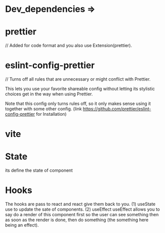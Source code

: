 # Dev_dependencies =>
# prettier
// Added for code format and you also use Extension(prettier).
# eslint-config-prettier
// Turns off all rules that are unnecessary or might conflict with Prettier.

This lets you use your favorite shareable config without letting its stylistic choices get in the way when using Prettier.

Note that this config only turns rules off, so it only makes sense using it together with some other config. (link https://github.com/prettier/eslint-config-prettier for Installation)
# vite
# State
its define the state of component
# Hooks
The hooks are pass to react and react give them back to you. 
(1) useState
use to update the sate of components.
(2) useEffect
useEffect allows you to say do a render of this component first so the user can see something then as soon as the render is done, then do something (the something here being an effect). 
 





